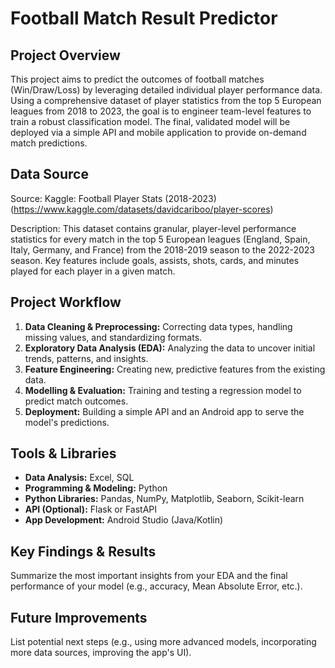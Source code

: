 # Football Match Result Predictor

## Project Overview
This project aims to predict the outcomes of football matches (Win/Draw/Loss) by leveraging detailed individual player performance data. Using a comprehensive dataset of player statistics from the top 5 European leagues from 2018 to 2023, the goal is to engineer team-level features to train a robust classification model.
The final, validated model will be deployed via a simple API and mobile application to provide on-demand match predictions.

## Data Source
Source: Kaggle: Football Player Stats (2018-2023) (https://www.kaggle.com/datasets/davidcariboo/player-scores)

Description: This dataset contains granular, player-level performance statistics for every match in the top 5 European leagues (England, Spain, Italy, Germany, and France) from the 2018-2019 season to the 2022-2023 season. Key features include goals, assists, shots, cards, and minutes played for each player in a given match.

## Project Workflow
1.  **Data Cleaning & Preprocessing:** Correcting data types, handling missing values, and standardizing formats.
2.  **Exploratory Data Analysis (EDA):** Analyzing the data to uncover initial trends, patterns, and insights.
3.  **Feature Engineering:** Creating new, predictive features from the existing data.
4.  **Modelling & Evaluation:** Training and testing a regression model to predict match outcomes.
5.  **Deployment:** Building a simple API and an Android app to serve the model's predictions.

## Tools & Libraries
* **Data Analysis:** Excel, SQL
* **Programming & Modeling:** Python
* **Python Libraries:** Pandas, NumPy, Matplotlib, Seaborn, Scikit-learn
* **API (Optional):** Flask or FastAPI
* **App Development:** Android Studio (Java/Kotlin)

## Key Findings & Results
Summarize the most important insights from your EDA and the final performance of your model (e.g., accuracy, Mean Absolute Error, etc.).

## Future Improvements
List potential next steps (e.g., using more advanced models, incorporating more data sources, improving the app's UI).
